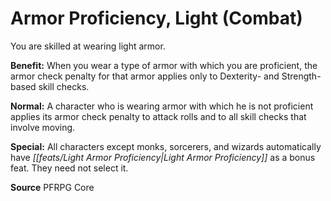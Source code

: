 ﻿---
cssclass: [feats]

---
# Armor Proficiency, Light (Combat)

You are skilled at wearing light armor.

**Benefit:** When you wear a type of armor with which you are proficient, the armor check penalty for that armor applies only to Dexterity- and Strength-based skill checks.

**Normal:** A character who is wearing armor with which he is not proficient applies its armor check penalty to attack rolls and to all skill checks that involve moving.

**Special:** All characters except monks, sorcerers, and wizards automatically have _[[feats/Light Armor Proficiency|Light Armor Proficiency]]_ as a bonus feat. They need not select it.

**Source** PFRPG Core